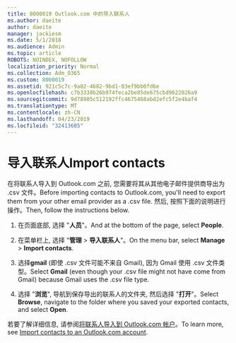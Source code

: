 ```yaml
---
title: 8000019 Outlook.com 中的导入联系人
ms.author: daeite
author: daeite
manager: jackiesm
ms.date: 5/1/2018
ms.audience: Admin
ms.topic: article
ROBOTS: NOINDEX, NOFOLLOW
localization_priority: Normal
ms.collection: Adm_O365
ms.custom: 8000019
ms.assetid: 921c5c7c-9a02-4682-9bd1-03ef9bb0fd6e
ms.openlocfilehash: c7b3338b26b974feca2be85de675cbd9622026a9
ms.sourcegitcommit: 9d78905c512192ffc4675468abd2efc5f2e4baf4
ms.translationtype: MT
ms.contentlocale: zh-CN
ms.lasthandoff: 04/23/2019
ms.locfileid: "32413605"
---
```

# <a name="import-contacts"></a><span data-ttu-id="0cd57-102">导入联系人</span><span class="sxs-lookup"><span data-stu-id="0cd57-102">Import contacts</span></span>

<span data-ttu-id="0cd57-103">在将联系人导入到 Outlook.com 之前, 您需要将其从其他电子邮件提供商导出为 .csv 文件。</span><span class="sxs-lookup"><span data-stu-id="0cd57-103">Before importing contacts to Outlook.com, you'll need to export them from your other email provider as a .csv file.</span></span> <span data-ttu-id="0cd57-104">然后, 按照下面的说明进行操作。</span><span class="sxs-lookup"><span data-stu-id="0cd57-104">Then, follow the instructions below.</span></span>
  
1. <span data-ttu-id="0cd57-105">在页面底部, 选择 "**人员**"。</span><span class="sxs-lookup"><span data-stu-id="0cd57-105">And at the bottom of the page, select **People**.</span></span> 
    
2. <span data-ttu-id="0cd57-106">在菜单栏上, 选择 "**管理** \> **导入联系人**"。</span><span class="sxs-lookup"><span data-stu-id="0cd57-106">On the menu bar, select **Manage** \> **Import contacts**.</span></span> 
    
3. <span data-ttu-id="0cd57-107">选择**gmail** (即使 .csv 文件可能不来自 Gmail), 因为 Gmail 使用 .csv 文件类型。</span><span class="sxs-lookup"><span data-stu-id="0cd57-107">Select **Gmail** (even though your .csv file might not have come from Gmail) because Gmail uses the .csv file type.</span></span> 
    
4. <span data-ttu-id="0cd57-108">选择 "**浏览**", 导航到保存导出的联系人的文件夹, 然后选择 "**打开**"。</span><span class="sxs-lookup"><span data-stu-id="0cd57-108">Select **Browse**, navigate to the folder where you saved your exported contacts, and select **Open**.</span></span> 
    
<span data-ttu-id="0cd57-109">若要了解详细信息, 请参阅[将联系人导入到 Outlook.com 帐户](https://go.microsoft.com/fwlink/p/?linkid=873136)。</span><span class="sxs-lookup"><span data-stu-id="0cd57-109">To learn more, see [Import contacts to an Outlook.com account](https://go.microsoft.com/fwlink/p/?linkid=873136).</span></span>
  

